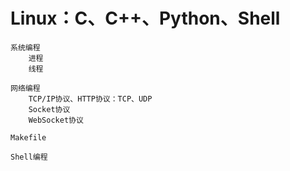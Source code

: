 # Linux：C、C++、Python、Shell

	系统编程
		进程
		线程

	网络编程
		TCP/IP协议、HTTP协议：TCP、UDP
		Socket协议
		WebSocket协议

	Makefile

	Shell编程
